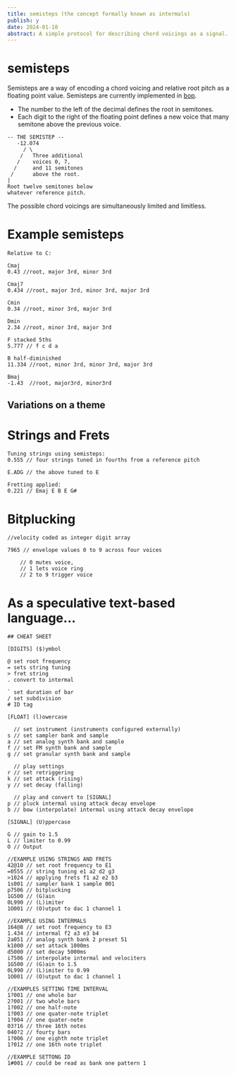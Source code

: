 ```yaml
---
title: semisteps (the concept formally known as intermals)
publish: y
date: 2024-01-10
abstract: A simple protocol for describing chord voicings as a signal.
---
```


#  semisteps
Semisteps are a way of encoding a chord voicing and relative root pitch as a floating point value.  Semisteps are currently implemented in [bop](https://github.com/zealtv).

- The number to the left of the decimal defines the root in semitones. 
- Each digit to the right of the floating point defines a new voice that many semitone above the previous voice.

```
-- THE SEMISTEP --
   -12.074   
     / \ 
    /   Three additional 
   /    voices 0, 7,
  /     and 11 semitones 
 /      above the root.
|
Root twelve semitones below 
whatever reference pitch.

```

The possible chord voicings are simultaneously limited and limitless. 



# Example semisteps
```
Relative to C:

Cmaj
0.43 //root, major 3rd, minor 3rd

Cmaj7
0.434 //root, major 3rd, minor 3rd, major 3rd

Cmin
0.34 //root, minor 3rd, major 3rd

Dmin
2.34 //root, minor 3rd, major 3rd

F stacked 5ths
5.777 // f c d a  

B half-diminished
11.334 //root, minor 3rd, minor 3rd, major 3rd

Bmaj
-1.43  //root, major3rd, minor3rd

```


## Variations on a theme

# Strings and Frets
```
Tuning strings using semisteps:
0.555 // four strings tuned in fourths from a reference pitch

E.ADG // the above tuned to E

Fretting applied:
0.221 // Emaj E B E G#

```

# Bitplucking
```
//velocity coded as integer digit array

7965 // envelope values 0 to 9 across four voices
	
	// 0 mutes voice, 
	// 1 lets voice ring
	// 2 to 9 trigger voice

```


# As a speculative text-based language...

```
## CHEAT SHEET

[DIGITS] ($)ymbol

@ set root frequency
= sets string tuning 
> fret string
. convert to intermal

` set duration of bar
/ set subdivision
# ID tag 

[FLOAT] (l)owercase

  // set instrument (instruments configured externally)
s // set sampler bank and sample
a // set analog synth bank and sample
f // set FM synth bank and sample
g // set granular synth bank and sample

  // play settings
r // set retriggering
k // set attack (rising)
y // set decay (falling)
  
  // play and convert to [SIGNAL]
p // pluck intermal using attack decay envelope  
b // bow (interpolate) intermal using attack decay envelope

[SIGNAL] (U)ppercase

G // gain to 1.5
L // limiter to 0.99
O // Output

```

```
//EXAMPLE USING STRINGS AND FRETS
42@10 // set root frequency to E1
=0555 // string tuning e1 a2 d2 g3 
>1024 // applying frets f1 a2 e2 b3
1s001 // sampler bank 1 sample 001 
p7506 // bitplucking
1G500 // (G)ain
0L990 // (L)imiter
1O001 // (O)utput to dac 1 channel 1

//EXAMPLE USING INTERMALS
164@8 // set root frequency to E3
1.434 // intermal f2 a3 e3 b4 
2a051 // analog synth bank 2 preset 51 
k1000 // set attack 1000ms
d5000 // set decay 5000ms
i7506 // interpolate intermal and velociters
1G500 // (G)ain to 1.5
0L990 // (L)imiter to 0.99
1O001 // (O)utput to dac 1 channel 1

//EXAMPLES SETTING TIME INTERVAL
1?001 // one whole bar
2?001 // two whole bars
1?002 // one half-note
1?003 // one quater-note triplet
1?004 // one quater-note
03?16 // three 16th notes
040?2 // fourty bars
1?006 // one eighth note triplet
1?012 // one 16th note triplet

//EXAMPLE SETTONG ID
1#001 // could be read as bank one pattern 1


```